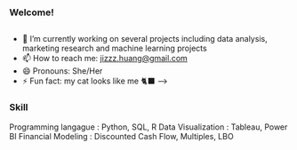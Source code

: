 ### Welcome! 

## 
- 🌱 I’m currently working on several projects including data analysis, marketing research and machine learning projects
- 📫 How to reach me: jizzz.huang@gmail.com
- 😄 Pronouns: She/Her
- ⚡ Fun fact: my cat looks like me 🐈‍⬛
-->

### Skill

Programming langague : Python, SQL, R
Data Visualization : Tableau, Power BI 
Financial Modeling : Discounted Cash Flow, Multiples, LBO
